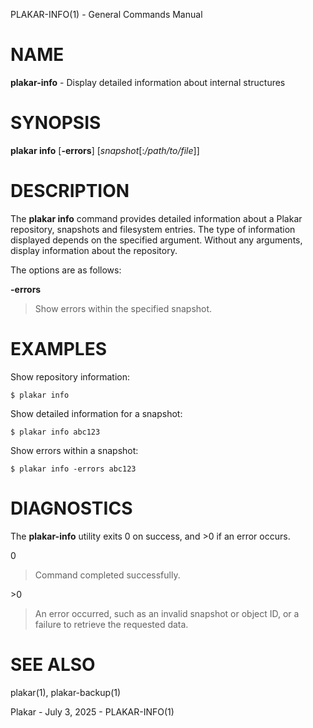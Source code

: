 PLAKAR-INFO(1) - General Commands Manual

# NAME

**plakar-info** - Display detailed information about internal structures

# SYNOPSIS

**plakar&nbsp;info**
\[**-errors**]
\[*snapshot*\[:*/path/to/file*]]

# DESCRIPTION

The
**plakar info**
command provides detailed information about a Plakar repository,
snapshots and filesystem entries.
The type of information displayed depends on the specified argument.
Without any arguments, display information about the repository.

The options are as follows:

**-errors**

> Show errors within the specified snapshot.

# EXAMPLES

Show repository information:

	$ plakar info

Show detailed information for a snapshot:

	$ plakar info abc123

Show errors within a snapshot:

	$ plakar info -errors abc123

# DIAGNOSTICS

The **plakar-info** utility exits&#160;0 on success, and&#160;&gt;0 if an error occurs.

0

> Command completed successfully.

&gt;0

> An error occurred, such as an invalid snapshot or object ID, or a
> failure to retrieve the requested data.

# SEE ALSO

plakar(1),
plakar-backup(1)

Plakar - July 3, 2025 - PLAKAR-INFO(1)
